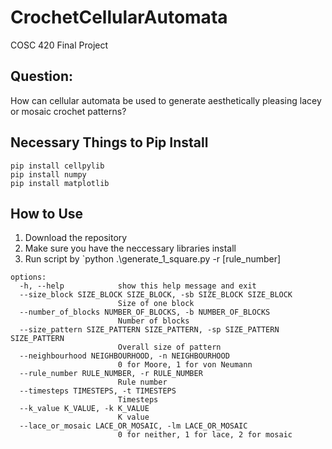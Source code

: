 # CrochetCellularAutomata
COSC 420 Final Project

## Question: 
How can cellular automata be used to generate aesthetically pleasing lacey or mosaic crochet patterns?

## Necessary Things to Pip Install
```
pip install cellpylib
pip install numpy
pip install matplotlib
```

## How to Use
1. Download the repository
2. Make sure you have the neccessary libraries install
3. Run script by `python .\generate_1_square.py -r  [rule_number]

```
options:
  -h, --help            show this help message and exit
  --size_block SIZE_BLOCK SIZE_BLOCK, -sb SIZE_BLOCK SIZE_BLOCK
                        Size of one block
  --number_of_blocks NUMBER_OF_BLOCKS, -b NUMBER_OF_BLOCKS
                        Number of blocks
  --size_pattern SIZE_PATTERN SIZE_PATTERN, -sp SIZE_PATTERN SIZE_PATTERN
                        Overall size of pattern
  --neighbourhood NEIGHBOURHOOD, -n NEIGHBOURHOOD
                        0 for Moore, 1 for von Neumann
  --rule_number RULE_NUMBER, -r RULE_NUMBER
                        Rule number
  --timesteps TIMESTEPS, -t TIMESTEPS
                        Timesteps
  --k_value K_VALUE, -k K_VALUE
                        K value
  --lace_or_mosaic LACE_OR_MOSAIC, -lm LACE_OR_MOSAIC
                        0 for neither, 1 for lace, 2 for mosaic
```
